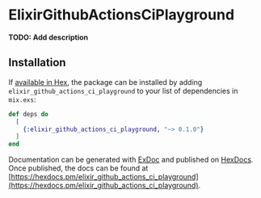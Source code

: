# ElixirGithubActionsCiPlayground

**TODO: Add description**

## Installation

If [available in Hex](https://hex.pm/docs/publish), the package can be installed
by adding `elixir_github_actions_ci_playground` to your list of dependencies in `mix.exs`:

```elixir
def deps do
  [
    {:elixir_github_actions_ci_playground, "~> 0.1.0"}
  ]
end
```

Documentation can be generated with [ExDoc](https://github.com/elixir-lang/ex_doc)
and published on [HexDocs](https://hexdocs.pm). Once published, the docs can
be found at [https://hexdocs.pm/elixir_github_actions_ci_playground](https://hexdocs.pm/elixir_github_actions_ci_playground).

